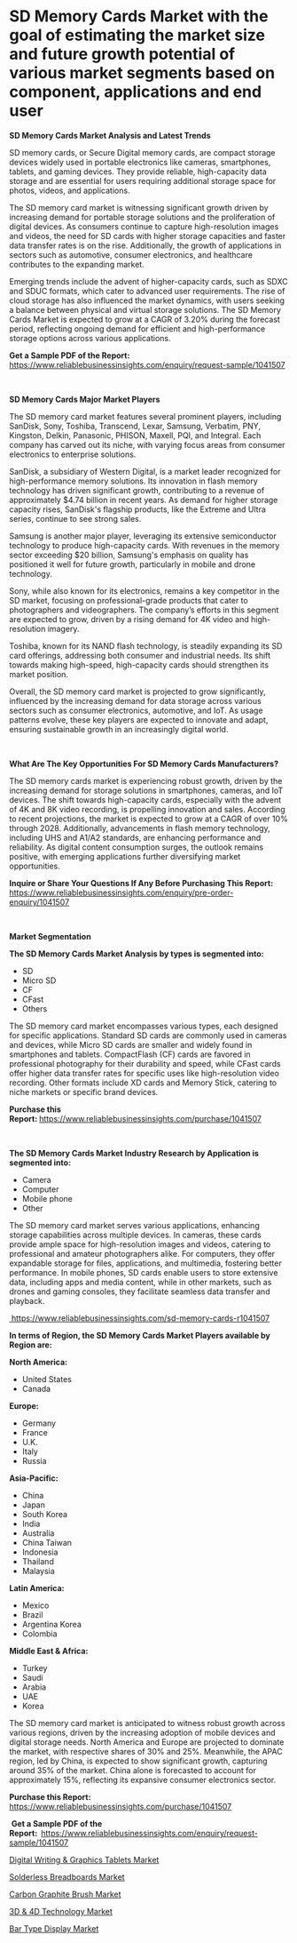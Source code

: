 <p><h1>SD Memory Cards Market with the goal of estimating the market size and future growth potential of various market segments based on component, applications and end user</h1></p><p><strong>SD Memory Cards Market Analysis and Latest Trends</strong></p>
<p><p>SD memory cards, or Secure Digital memory cards, are compact storage devices widely used in portable electronics like cameras, smartphones, tablets, and gaming devices. They provide reliable, high-capacity data storage and are essential for users requiring additional storage space for photos, videos, and applications.</p><p>The SD memory card market is witnessing significant growth driven by increasing demand for portable storage solutions and the proliferation of digital devices. As consumers continue to capture high-resolution images and videos, the need for SD cards with higher storage capacities and faster data transfer rates is on the rise. Additionally, the growth of applications in sectors such as automotive, consumer electronics, and healthcare contributes to the expanding market.</p><p>Emerging trends include the advent of higher-capacity cards, such as SDXC and SDUC formats, which cater to advanced user requirements. The rise of cloud storage has also influenced the market dynamics, with users seeking a balance between physical and virtual storage solutions. The SD Memory Cards Market is expected to grow at a CAGR of 3.20% during the forecast period, reflecting ongoing demand for efficient and high-performance storage options across various applications.</p></p>
<p><strong>Get a Sample PDF of the Report:&nbsp;</strong> <a href="https://www.reliablebusinessinsights.com/enquiry/request-sample/1041507?utm_campaign=100&utm_medium=2&utm_source=Github&utm_content=ia&utm_term=06042025&utm_id=sd-memory-cards">https://www.reliablebusinessinsights.com/enquiry/request-sample/1041507</a></p>
<p>&nbsp;</p>
<p><strong>SD Memory Cards Major Market Players</strong></p>
<p><p>The SD memory card market features several prominent players, including SanDisk, Sony, Toshiba, Transcend, Lexar, Samsung, Verbatim, PNY, Kingston, Delkin, Panasonic, PHISON, Maxell, PQI, and Integral. Each company has carved out its niche, with varying focus areas from consumer electronics to enterprise solutions.</p><p>SanDisk, a subsidiary of Western Digital, is a market leader recognized for high-performance memory solutions. Its innovation in flash memory technology has driven significant growth, contributing to a revenue of approximately $4.74 billion in recent years. As demand for higher storage capacity rises, SanDisk's flagship products, like the Extreme and Ultra series, continue to see strong sales.</p><p>Samsung is another major player, leveraging its extensive semiconductor technology to produce high-capacity cards. With revenues in the memory sector exceeding $20 billion, Samsung's emphasis on quality has positioned it well for future growth, particularly in mobile and drone technology.</p><p>Sony, while also known for its electronics, remains a key competitor in the SD market, focusing on professional-grade products that cater to photographers and videographers. The company’s efforts in this segment are expected to grow, driven by a rising demand for 4K video and high-resolution imagery.</p><p>Toshiba, known for its NAND flash technology, is steadily expanding its SD card offerings, addressing both consumer and industrial needs. Its shift towards making high-speed, high-capacity cards should strengthen its market position.</p><p>Overall, the SD memory card market is projected to grow significantly, influenced by the increasing demand for data storage across various sectors such as consumer electronics, automotive, and IoT. As usage patterns evolve, these key players are expected to innovate and adapt, ensuring sustainable growth in an increasingly digital world.</p></p>
<p>&nbsp;</p>
<p><strong>What Are The Key Opportunities For SD Memory Cards Manufacturers?</strong></p>
<p><p>The SD memory cards market is experiencing robust growth, driven by the increasing demand for storage solutions in smartphones, cameras, and IoT devices. The shift towards high-capacity cards, especially with the advent of 4K and 8K video recording, is propelling innovation and sales. According to recent projections, the market is expected to grow at a CAGR of over 10% through 2028. Additionally, advancements in flash memory technology, including UHS and A1/A2 standards, are enhancing performance and reliability. As digital content consumption surges, the outlook remains positive, with emerging applications further diversifying market opportunities.</p></p>
<p><strong>Inquire or Share Your Questions If Any Before Purchasing This Report:</strong> <a href="https://www.reliablebusinessinsights.com/enquiry/pre-order-enquiry/1041507?utm_campaign=100&utm_medium=2&utm_source=Github&utm_content=ia&utm_term=06042025&utm_id=sd-memory-cards">https://www.reliablebusinessinsights.com/enquiry/pre-order-enquiry/1041507</a></p>
<p>&nbsp;</p>
<p><strong>Market Segmentation</strong></p>
<p><strong>The SD Memory Cards Market Analysis by types is segmented into:</strong></p>
<p><ul><li>SD</li><li>Micro SD</li><li>CF</li><li>CFast</li><li>Others</li></ul></p>
<p><p>The SD memory card market encompasses various types, each designed for specific applications. Standard SD cards are commonly used in cameras and devices, while Micro SD cards are smaller and widely found in smartphones and tablets. CompactFlash (CF) cards are favored in professional photography for their durability and speed, while CFast cards offer higher data transfer rates for specific uses like high-resolution video recording. Other formats include XD cards and Memory Stick, catering to niche markets or specific brand devices.</p></p>
<p><strong>Purchase this Report:&nbsp;</strong><a href="https://www.reliablebusinessinsights.com/purchase/1041507?utm_campaign=100&utm_medium=2&utm_source=Github&utm_content=ia&utm_term=06042025&utm_id=sd-memory-cards">https://www.reliablebusinessinsights.com/purchase/1041507</a></p>
<p>&nbsp;</p>
<p><strong>The SD Memory Cards Market Industry Research by Application is segmented into:</strong></p>
<p><ul><li>Camera</li><li>Computer</li><li>Mobile phone</li><li>Other</li></ul></p>
<p><p>The SD memory card market serves various applications, enhancing storage capabilities across multiple devices. In cameras, these cards provide ample space for high-resolution images and videos, catering to professional and amateur photographers alike. For computers, they offer expandable storage for files, applications, and multimedia, fostering better performance. In mobile phones, SD cards enable users to store extensive data, including apps and media content, while in other markets, such as drones and gaming consoles, they facilitate seamless data transfer and playback.</p></p>
<p><a href="https://www.reliablebusinessinsights.com/sd-memory-cards-r1041507?utm_campaign=100&utm_medium=2&utm_source=Github&utm_content=ia&utm_term=06042025&utm_id=sd-memory-cards">&nbsp;https://www.reliablebusinessinsights.com/sd-memory-cards-r1041507</a></p>
<p><strong>In terms of Region, the SD Memory Cards Market Players available by Region are:</strong></p>
<p>
    <p> <strong> North America: </strong>
        <ul>
            <li>United States</li>
            <li>Canada</li>
        </ul>
        </p> 
    <p> <strong> Europe: </strong>
        <ul>
            <li>Germany</li>
            <li>France</li>
            <li>U.K.</li>
            <li>Italy</li>
            <li>Russia</li>
        </ul>
        </p> 
    <p> <strong> Asia-Pacific: </strong>
        <ul>
            <li>China</li>
            <li>Japan</li>
            <li>South Korea</li>
            <li>India</li>
            <li>Australia</li>
            <li>China Taiwan</li>
            <li>Indonesia</li>
            <li>Thailand</li>
            <li>Malaysia</li>
        </ul>
        </p> 
    <p> <strong> Latin America: </strong>
        <ul>
            <li>Mexico</li>
            <li>Brazil</li>
            <li>Argentina Korea</li>
            <li>Colombia</li>
        </ul>
        </p> 
    <p> <strong> Middle East & Africa: </strong>
        <ul>
            <li>Turkey</li>
            <li>Saudi</li>
            <li>Arabia</li>
            <li>UAE</li>
            <li>Korea</li>
        </ul>
    </p>
    </p>
<p><p>The SD memory card market is anticipated to witness robust growth across various regions, driven by the increasing adoption of mobile devices and digital storage needs. North America and Europe are projected to dominate the market, with respective shares of 30% and 25%. Meanwhile, the APAC region, led by China, is expected to show significant growth, capturing around 35% of the market. China alone is forecasted to account for approximately 15%, reflecting its expansive consumer electronics sector.</p></p>
<p><strong>Purchase this Report: </strong><a href="https://www.reliablebusinessinsights.com/purchase/1041507?utm_campaign=100&utm_medium=2&utm_source=Github&utm_content=ia&utm_term=06042025&utm_id=sd-memory-cards">https://www.reliablebusinessinsights.com/purchase/1041507</a></p>
<p>&nbsp;<strong>Get a Sample PDF of the Report:&nbsp;&nbsp;</strong><a href="https://www.reliablebusinessinsights.com/enquiry/request-sample/1041507?utm_campaign=100&utm_medium=2&utm_source=Github&utm_content=ia&utm_term=06042025&utm_id=sd-memory-cards">https://www.reliablebusinessinsights.com/enquiry/request-sample/1041507</a></p>
<p><strong></strong></p>
<p><p><a href="https://github.com/iperitvik8/Market-Research-Report-List-1/blob/main/digital-writing-graphics-tablets-market.md?utm_campaign=100&utm_medium=2&utm_source=Github&utm_content=ia&utm_term=06042025&utm_id=sd-memory-cards">Digital Writing & Graphics Tablets Market</a></p><p><a href="https://github.com/kadutjoelly83/Market-Research-Report-List-1/blob/main/solderless-breadboards-market.md?utm_campaign=100&utm_medium=2&utm_source=Github&utm_content=ia&utm_term=06042025&utm_id=sd-memory-cards">Solderless Breadboards Market</a></p><p><a href="https://github.com/frodanlert/Market-Research-Report-List-1/blob/main/carbon-graphite-brush-market.md?utm_campaign=100&utm_medium=2&utm_source=Github&utm_content=ia&utm_term=06042025&utm_id=sd-memory-cards">Carbon Graphite Brush Market</a></p><p><a href="https://github.com/ilanarohalgh/Market-Research-Report-List-1/blob/main/3d-4d-technology-market.md?utm_campaign=100&utm_medium=2&utm_source=Github&utm_content=ia&utm_term=06042025&utm_id=sd-memory-cards">3D & 4D Technology Market</a></p><p><a href="https://github.com/snaikraso/Market-Research-Report-List-1/blob/main/bar-type-display-market.md?utm_campaign=100&utm_medium=2&utm_source=Github&utm_content=ia&utm_term=06042025&utm_id=sd-memory-cards">Bar Type Display Market</a></p></p>